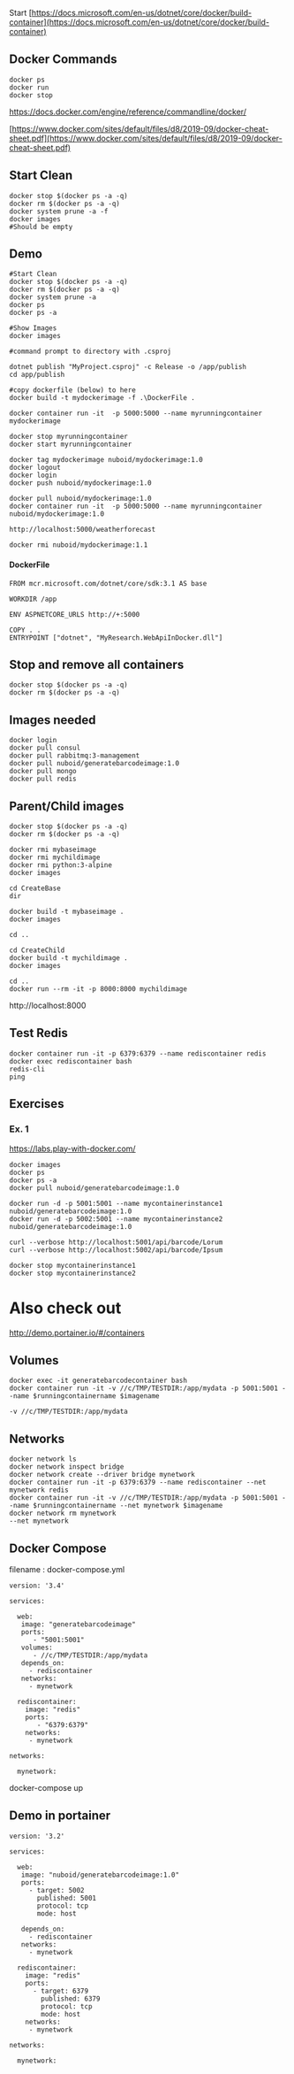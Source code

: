 Start
[https://docs.microsoft.com/en-us/dotnet/core/docker/build-container](https://docs.microsoft.com/en-us/dotnet/core/docker/build-container)

## Docker Commands

    docker ps
    docker run
    docker stop

https://docs.docker.com/engine/reference/commandline/docker/

[https://www.docker.com/sites/default/files/d8/2019-09/docker-cheat-sheet.pdf](https://www.docker.com/sites/default/files/d8/2019-09/docker-cheat-sheet.pdf)

## Start Clean

	docker stop $(docker ps -a -q)
	docker rm $(docker ps -a -q)
	docker system prune -a -f
	docker images
	#Should be empty
	
## Demo

	#Start Clean		
	docker stop $(docker ps -a -q)
	docker rm $(docker ps -a -q)
	docker system prune -a
	docker ps
	docker ps -a
	
	#Show Images
	docker images

	#command prompt to directory with .csproj
	
	dotnet publish "MyProject.csproj" -c Release -o /app/publish
	cd app/publish
	
	#copy dockerfile (below) to here	
	docker build -t mydockerimage -f .\DockerFile .

	docker container run -it  -p 5000:5000 --name myrunningcontainer mydockerimage

	docker stop myrunningcontainer 
	docker start myrunningcontainer 
		
	docker tag mydockerimage nuboid/mydockerimage:1.0
	docker logout
	docker login
	docker push nuboid/mydockerimage:1.0

	docker pull nuboid/mydockerimage:1.0
	docker container run -it  -p 5000:5000 --name myrunningcontainer nuboid/mydockerimage:1.0

    http://localhost:5000/weatherforecast
    
    docker rmi nuboid/mydockerimage:1.1

#### DockerFile
    FROM mcr.microsoft.com/dotnet/core/sdk:3.1 AS base

    WORKDIR /app

    ENV ASPNETCORE_URLS http://+:5000

    COPY . .
    ENTRYPOINT ["dotnet", "MyResearch.WebApiInDocker.dll"]

## Stop and remove all containers

    docker stop $(docker ps -a -q)
	docker rm $(docker ps -a -q)
	
## Images needed

	docker login
	docker pull consul
	docker pull rabbitmq:3-management
	docker pull nuboid/generatebarcodeimage:1.0
	docker pull mongo
	docker pull redis
	
## Parent/Child images

	docker stop $(docker ps -a -q)
	docker rm $(docker ps -a -q)

	docker rmi mybaseimage
	docker rmi mychildimage
	docker rmi python:3-alpine
	docker images

	cd CreateBase
	dir

	docker build -t mybaseimage .
	docker images

	cd ..

	cd CreateChild
	docker build -t mychildimage .
	docker images

	cd ..
	docker run --rm -it -p 8000:8000 mychildimage

http://localhost:8000
	
## Test Redis
	docker container run -it -p 6379:6379 --name rediscontainer redis
	docker exec rediscontainer bash
	redis-cli
	ping
## Exercises
### Ex. 1

https://labs.play-with-docker.com/

	docker images
	docker ps
	docker ps -a
	docker pull nuboid/generatebarcodeimage:1.0

	docker run -d -p 5001:5001 --name mycontainerinstance1 nuboid/generatebarcodeimage:1.0
	docker run -d -p 5002:5001 --name mycontainerinstance2 nuboid/generatebarcodeimage:1.0

	curl --verbose http://localhost:5001/api/barcode/Lorum
	curl --verbose http://localhost:5002/api/barcode/Ipsum

	docker stop mycontainerinstance1
	docker stop mycontainerinstance2

# Also check out
http://demo.portainer.io/#/containers

## Volumes

    docker exec -it generatebarcodecontainer bash
	docker container run -it -v //c/TMP/TESTDIR:/app/mydata -p 5001:5001 --name $runningcontainername $imagename

    -v //c/TMP/TESTDIR:/app/mydata

## Networks

    docker network ls
    docker network inspect bridge
    docker network create --driver bridge mynetwork
    docker container run -it -p 6379:6379 --name rediscontainer --net mynetwork redis
    docker container run -it -v //c/TMP/TESTDIR:/app/mydata -p 5001:5001 --name $runningcontainername --net mynetwork $imagename
    docker network rm mynetwork
	--net mynetwork

## Docker Compose

filename : docker-compose.yml

	version: '3.4'

	services:
	  
	  web:
	   image: "generatebarcodeimage"
	   ports:
	      - "5001:5001"
	   volumes:
	      - //c/TMP/TESTDIR:/app/mydata
	   depends_on: 
	     - rediscontainer
	   networks:
	     - mynetwork

	  rediscontainer:
	    image: "redis"
	    ports:
	       - "6379:6379"
	    networks:
	     - mynetwork

	networks:

	  mynetwork:


   docker-compose up 

## Demo in portainer

	version: '3.2'

	services:
	  
	  web:
	   image: "nuboid/generatebarcodeimage:1.0"
	   ports:
	     - target: 5002
	       published: 5001
	       protocol: tcp
	       mode: host
	  
	   depends_on: 
	     - rediscontainer
	   networks:
	     - mynetwork

	  rediscontainer:
	    image: "redis"
	    ports:
	      - target: 6379
	        published: 6379
	        protocol: tcp
	        mode: host
	    networks:
	     - mynetwork

	networks:

	  mynetwork:
    
<!--stackedit_data:
eyJoaXN0b3J5IjpbMTM2OTE2NzcyNF19
-->